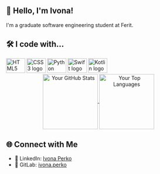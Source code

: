 <!DOCTYPE html>
<html lang="en">
<head>
  <meta charset="UTF-8">
  <meta name="viewport" content="width=device-width, initial-scale=1.0">
</head>
<body>

  <!-- Introduction -->
  <section>
    <h1>👋 Hello, I'm Ivona!</h1>
    <p>I'm a graduate software engineering student at Ferit.</p>
  </section>

  <!-- My Toolbox -->
  <section>
    <h2>🛠️ I code with...</h2>
    <div>
      <img src="https://cdn.jsdelivr.net/gh/devicons/devicon/icons/html5/html5-original.svg" height="40" width="52" alt="HTML5 logo">
      <img src="https://cdn.jsdelivr.net/gh/devicons/devicon/icons/css3/css3-original.svg" height="40" width="52" alt="CSS3 logo">
      <img src="https://cdn.jsdelivr.net/gh/devicons/devicon/icons/python/python-original.svg" height="40" width="52" alt="Python logo">
      <img src="https://cdn.jsdelivr.net/gh/devicons/devicon/icons/swift/swift-original.svg" height="40" width="52" alt="Swift logo">
      <img src="https://cdn.jsdelivr.net/gh/devicons/devicon/icons/kotlin/kotlin-original.svg" height="40" width="52" alt="Kotlin logo">
    </div>
  </section>

  <div class="stats" align="center">
    <a href="https://github.com/anuraghazra/github-readme-stats">
      <img align="center" height=150 src="https://github-readme-stats.vercel.app/api?username=ivonaaa&show_icons=true&include_all_commits=true&theme=github_dark&hide_border=true" alt="Your GitHub Stats" />
    </a>
    <a href="https://github.com/anuraghazra/github-readme-stats">
      <img align="center" height=150 src="https://github-readme-stats.vercel.app/api/top-langs/?username=ivonaaa&layout=compact&theme=github_dark&hide_progress=true&hide_border=true" alt="Your Top Languages" />
    </a>
  </div>


  <!-- Connect with Me -->
  <section>
    <h2>🌐 Connect with Me</h2>
    <ul>
      <li>💼 LinkedIn: <a href="https://www.linkedin.com/in/ivona-perko-973442296/">Ivona Perko</a></li>
      <li>🔗 GitLab: <a href="https://gitlab.com/ivona.perko">ivona.perko</a></li>
    </ul>
  </section>

</body>
</html>
